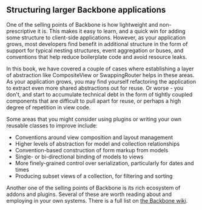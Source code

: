 ## Structuring larger Backbone applications

One of the selling points of Backbone is how lightweight and non-prescriptive
it is.  This makes it easy to learn, and a quick win for adding some structure
to client-side applications.  However, as your application grows, most
developers find benefit in additional structure in the form of support for
typical nesting structures, event aggregation or buses, and conventions that
help reduce boilerplate code and avoid resource leaks.

In this book, we have covered a couple of cases where establishing a layer of
abstraction like CompositeView or SwappingRouter helps in these areas.  As your
application grows, you may find yourself refactoring the application to extract
even more shared abstractions out for reuse.  Or worse - you don't, and start
to accumulate technical debt in the form of tightly coupled components that are
difficult to pull apart for reuse, or perhaps a high degree of repetition in
view code.

Some areas that you might consider using plugins or writing your own reusable
classes to improve include:

* Conventions around view composition and layout management
* Higher levels of abstraction for model and collection relationships
* Convention-based construction of form markup from models
* Single- or bi-directional binding of models to views
* More finely-grained control over serialization, particularly for dates and times
* Producing subset views of a collection, for filtering and sorting

Another one of the selling points of Backbone is its rich ecosystem of addons
and plugins.  Several of these are worth reading about and employing in your
own systems.  There is a full list on
[the Backbone wiki](https://github.com/documentcloud/backbone/wiki/Extensions,-Plugins,-Resources).
